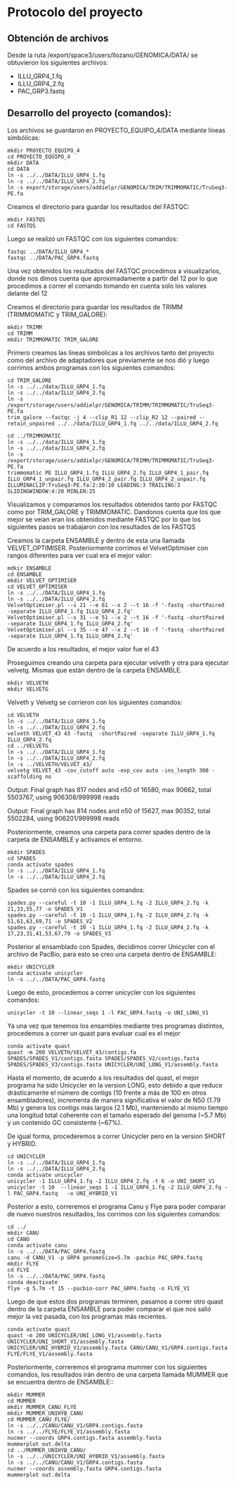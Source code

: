 # Protocolo del proyecto

## Obtención de archivos
Desde la ruta /export/space3/users/llozano/GENOMICA/DATA/ se obtuvieron los siguientes archivos:
  - ILLU_GRP4_1.fq
  - ILLU_GRP4_2.fq
  - PAC_GRP3.fastq

## Desarrollo del proyecto (comandos):

Los archivos se guardaron en PROYECTO_EQUIPO_4/DATA mediante lineas simbólicas:
```
mkdir PROYECTO_EQUIPO_4
cd PROYECTO_EQUIPO_4
mkdir DATA
cd DATA
ln -s ../../DATA/ILLU_GRP4_1.fq
ln -s ../../DATA/ILLU_GRP4_2.fq
ln -s export/storage/users/addielpr/GENOMICA/TRIM/TRIMMOMATIC/TruSeq3-PE.fa
```

Creamos el directorio para guardar los resultados del FASTQC:
```
mkdir FASTQS
cd FASTQS
```

Luego se realizó un FASTQC con los siguientes comandos:
```
fastqc ../DATA/ILLU_GRP4_* 
fastqc ../DATA/PAC_GRP4.fastq 
```

Una vez obtenidos los resultados del FASTQC procedimos a visualizarlos, donde nos dimos cuenta que aproximadamente
a partir del 12 por lo que procedimos a correr el comando tomando en cuenta solo los valores delante del 12

Creamos el directorio para guardar los resultados de TRIMM (TRIMMOMATIC y TRIM_GALORE):
```
mkdir TRIMM
cd TRIMM
mkdir TRIMMOMATIC TRIM_GALORE
```

Primero creamos las lineas simbolicas a los archivos tanto del proyecto como del archivo de adaptadores que 
previamente se nos dió y luego corrimos ambos programas con los siguientes comandos:
```
cd TRIM_GALORE
ln -s ../../data/ILLU_GRP4_1.fq 
ln -s ../../data/ILLU_GRP4_2.fq
ln -s /export/storage/users/addielpr/GENOMICA/TRIMM/TRIMMOMATIC/TruSeq3-PE.fa
trim_galore --fastqc -j 4 --clip_R1 12 --clip_R2 12 --paired --retain_unpaired ../../data/ILLU_GRP4_1.fq ../../data/ILLU_GRP4_2.fq

cd ../TRIMMOMATIC
ln -s ../../data/ILLU_GRP4_1.fq 
ln -s ../../data/ILLU_GRP4_2.fq
ln -s /export/storage/users/addielpr/GENOMICA/TRIMM/TRIMMOMATIC/TruSeq3-PE.fa
trimmomatic PE ILLU_GRP4_1.fq ILLU_GRP4_2.fq ILLU_GRP4_1_pair.fq ILLU_GRP4_1_unpair.fq ILLU_GRP4_2_pair.fq ILLU_GRP4_2_unpair.fq
ILLUMINACLIP:TruSeq3-PE.fa:2:30:10 LEADING:3 TRAILING:3 SLIDINGWINDOW:4:20 MINLEN:25
```

Visualizamos y comparamos los resultados obtenidos tanto por FASTQC como por TRIM_GALORE y TRIMMOMATIC. Dandonos cuenta
que los que mejor se veian eran los obtenidos mediante FASTQC por lo que los siguientes pasos se trabajaron con los resultados de los FASTQS

Creamos la carpeta ENSAMBLE y dentro de esta una llamada VELVET_OPTIMISER. Posteriormente corrimos el VelvetOptimiser con rangos diferentes
para ver cual era el mejor valor:
```
mdkir ENSAMBLE
cd ENSAMBLE
mkdir VELVET_OPTIMISER
cd VELVET_OPTIMISER
ln -s ../../DATA/ILLU_GRP4_1.fq
ln -s ../../DATA/ILLU_GRP4_2.fq
VelvetOptimiser.pl --s 21 --e 61 --x 2 --t 16 -f '-fastq -shortPaired -separate ILLU_GRP4_1.fq ILLU_GRP4_2.fq'
VelvetOptimiser.pl --s 31 --e 51 --x 2 --t 16 -f '-fastq -shortPaired -separate ILLU_GRP4_1.fq ILLU_GRP4_2.fq'
VelvetOptimiser.pl --s 35 --e 47 --x 2 --t 16 -f '-fastq -shortPaired -separate ILLU_GRP4_1.fq ILLU_GRP4_2.fq'
```

De acuerdo a los resultados, el mejor valor fue el 43

Proseguimos creando una carpeta para ejecutar velveth y otra para ejecutar velvetg. Mismas que están dentro de la carpeta ENSAMBLE. 

```
mkdir VELVETH
mkdir VELVETG   
```

Velveth y Velvetg se corrieron con los siguientes comandos:
```
cd VELVETH
ln -s ../../DATA/ILLU_GRP4_1.fq
ln -s ../../DATA/ILLU_GRP4_2.fq
velveth VELVET_43 43 -fastq  -shortPaired -separate ILLU_GRP4_1.fq ILLU_GRP4_2.fq
cd ../VELVETG
ln -s ../../DATA/ILLU_GRP4_1.fq
ln -s ../../DATA/ILLU_GRP4_2.fq
ln -s ../VELVETH/VELVET_43/ 
velvetg VELVET_43 -cov_cutoff auto -exp_cov auto -ins_length 300 -scaffolding no
```
Output: 
Final graph has 817 nodes and n50 of 16580, max 90662, total 5503767, using 906308/999998 reads

Output:
Final graph has 814 nodes and n50 of 15627, max 90352, total 5502284, using 906201/999998 reads

Posteriormente, creamos una carpeta para correr spades dentro de la carpeta de ENSAMBLE y activamos el entorno. 
```
mkdir SPADES
cd SPADES
conda activate spades
ln -s ../../DATA/ILLU_GRP4_1.fq
ln -s ../../DATA/ILLU_GRP4_2.fq
```

Spades se corrió con los siguientes comandos:
```
spades.py --careful -t 10 -1 ILLU_GRP4_1.fq -2 ILLU_GRP4_2.fq -k 21,33,55,77 -o SPADES_V1
spades.py --careful -t 10 -1 ILLU_GRP4_1.fq -2 ILLU_GRP4_2.fq -k 51,61,63,69,71 -o SPADES_V2
spades.py --careful -t 10 -1 ILLU_GRP4_1.fq -2 ILLU_GRP4_2.fq -k 17,23,31,41,53,67,79 -o SPADES_V3
```

Posterior al ensamblado con Spades, decidimos correr Unicycler con el archivo de PacBio, para esto se creo una carpeta dentro de ENSAMBLE:
```
mkdir UNICYCLER
conda activate unicycler
ln -s ../../DATA/PAC_GRP4.fastq 
```

Luego de esto, procedemos a correr unicycler con los siguientes comandos:
```
unicycler -t 10 --linear_seqs 1 -l PAC_GRP4.fastq -o UNI_LONG_V1
```

Ya una vez que tenemos los ensambles mediante tres programas distintos, procedemos a correr un quast para evaluar cual es el mejor
```
conda activate quast 
quast -m 200 VELVETH/VELVET_43/contigs.fa SPADES/SPADES_V1/contigs.fasta SPADES/SPADES_V2/contigs.fasta SPADES/SPADES_V3/contigs.fasta UNICYCLER/UNI_LONG_V1/assembly.fasta
```

Hasta el momento, de acuerdo a los resultados del quast, el mejor programa ha sido Unicycler en la version LONG, esto debido a que reduce drásticamente el número de contigs (10 frente a más de 100 en otros ensambladores), incrementa de manera significativa el valor de N50 (1.79 Mb) y genera los contigs más largos (2.1 Mb), manteniendo al mismo tiempo una longitud total coherente con el tamaño esperado del genoma (~5.7 Mb) y un contenido GC consistente (~67%).

De igual forma, procederemos a correr Unicycler pero en la version SHORT y HYBRID. 
```
cd UNICYCLER
ln -s ../../DATA/ILLU_GRP4_1.fq 
ln -s ../../DATA/ILLU_GRP4_2.fq
conda activate unicycler
unicycler -1 ILLU_GRP4_1.fq -2 ILLU_GRP4_2.fq -t 6 -o UNI_SHORT_V1
unicycler -t 10  --linear_seqs 1 -1 ILLU_GRP4_1.fq -2 ILLU_GRP4_2.fq -l PAC_GRP4.fastq   -o UNI_HYBRID_V1
```

Posterior a esto, correremos el programa Canu y Flye para poder comparar de nuevo nuestros resultados, los corrimos con los siguientes comandos:

```
cd ../
mkdir CANU
cd CANU
conda activate canu
ln -s ../../DATA/PAC_GRP4.fastq  
canu -d CANU_V1 -p GRP4 genomeSize=5.7m -pacbio PAC_GRP4.fastq
mkdir FLYE
cd FLYE
ln -s ../../DATA/PAC_GRP4.fastq 
conda deactivate
flye -g 5.7m -t 15 --pacbio-corr PAC_GRP4.fastq -o FLYE_V1
```
Luego de que estos dos programas terminen, pasamos a correr otro quast dentro de la carpeta ENSAMBLE para poder comparar el que nos salió mejor la vez pasada, con los programas más recientes.

```
conda activate quast
quast -m 200 UNICYCLER/UNI_LONG_V1/assembly.fasta UNICYCLER/UNI_SHORT_V1/assembly.fasta UNICYCLER/UNI_HYBRID_V1/assembly.fasta CANU/CANU_V1/GRP4.contigs.fasta FLYE/FLYE_V1/assembly.fasta
```

Posteriormente, correremos el programa mummer con los siguientes comandos, los resultados irán dentro de una carpeta llamada MUMMER que se encuentra dentro de ENSAMBLE::

```
mkdir MUMMER
cd MUMMER
mkdir MUMMER_CANU_FLYE
mkdir MUMMER_UNIHYB_CANU
cd MUMMER_CANU_FLYE/
ln -s ../../CANU/CANU_V1/GRP4.contigs.fasta
ln -s ../../FLYE/FLYE_V1/assembly.fasta
nucmer --coords GRP4.contigs.fasta assembly.fasta
mummerplot out.delta
cd ../MUMMER_UNIHYB_CANU/
ln -s ../../UNICYCLER/UNI_HYBRID_V1/assembly.fasta
ln -s ../../CANU/CANU_V1/GRP4.contigs.fasta
nucmer --coords assembly.fasta GRP4.contigs.fasta
mummerplot out.delta
```
